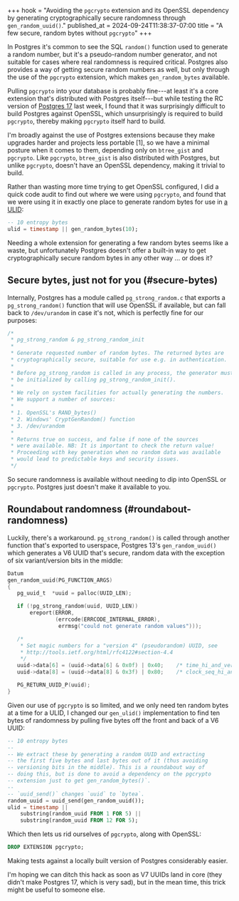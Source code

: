 +++
hook = "Avoiding the `pgcrypto` extension and its OpenSSL dependency by generating cryptographically secure randomness through `gen_random_uuid()`."
published_at = 2024-09-24T11:38:37-07:00
title = "A few secure, random bytes without `pgcrypto`"
+++

In Postgres it's common to see the SQL `random()` function used to generate a random number, but it's a pseudo-random number generator, and not suitable for cases where real randomness is required critical. Postgres also provides a way of getting secure random numbers as well, but only through the use of the `pgcrypto` extension, which makes `gen_random_bytes` available.

Pulling `pgcrypto` into your database is probably fine---at least it's a core extension that's distributed with Postgres itself---but while testing the RC version of [Postgres 17](https://www.crunchydata.com/blog/real-world-performance-gains-with-postgres-17-btree-bulk-scans) last week, I found that it was surprisingly difficult to build Postgres against OpenSSL, which unsurprisingly is required to build `pgcrypto`, thereby making `pgcrypto` itself hard to build.

I'm broadly against the use of Postgres extensions because they make upgrades harder and projects less portable [1], so we have a minimal posture when it comes to them, depending only on `btree_gist` and `pgcrypto`. Like `pgcrypto`, `btree_gist` is also distributed with Postgres, but unlike `pgcrypto`, doesn't have an OpenSSL dependency, making it trivial to build.

Rather than wasting more time trying to get OpenSSL configured, I did a quick code audit to find out where we were using `pgcrypto`, and found that we were using it in exactly one place to generate random bytes for use in [a ULID](/nanoglyphs/026-ids):

``` sql
-- 10 entropy bytes
ulid = timestamp || gen_random_bytes(10);
```

Needing a whole extension for generating a few random bytes seems like a waste, but unfortunately Postgres doesn't offer a built-in way to get cryptographically secure random bytes in any other way ... or does it?

## Secure bytes, just not for you (#secure-bytes)

Internally, Postgres has a module called `pg_strong_random.c` that exports a `pg_strong_random()` function that will use OpenSSL if available, but can fall back to `/dev/urandom` in case it's not, which is perfectly fine for our purposes:

``` c
/*
 * pg_strong_random & pg_strong_random_init
 *
 * Generate requested number of random bytes. The returned bytes are
 * cryptographically secure, suitable for use e.g. in authentication.
 *
 * Before pg_strong_random is called in any process, the generator must first
 * be initialized by calling pg_strong_random_init().
 *
 * We rely on system facilities for actually generating the numbers.
 * We support a number of sources:
 *
 * 1. OpenSSL's RAND_bytes()
 * 2. Windows' CryptGenRandom() function
 * 3. /dev/urandom
 *
 * Returns true on success, and false if none of the sources
 * were available. NB: It is important to check the return value!
 * Proceeding with key generation when no random data was available
 * would lead to predictable keys and security issues.
 */
 ```
 
So secure randomness is available without needing to dip into OpenSSL or `pgcrypto`. Postgres just doesn't make it available to you.

## Roundabout randomness (#roundabout-randomness)
 
Luckily, there's a workaround. `pg_strong_random()` is called through another function that's exported to userspace, Postgres 13's `gen_random_uuid()` which generates a V6 UUID that's secure, random data with the exception of six variant/version bits in the middle:
 
 ``` c
Datum
gen_random_uuid(PG_FUNCTION_ARGS)
{
    pg_uuid_t  *uuid = palloc(UUID_LEN);

    if (!pg_strong_random(uuid, UUID_LEN))
        ereport(ERROR,
                (errcode(ERRCODE_INTERNAL_ERROR),
                 errmsg("could not generate random values")));

    /*
     * Set magic numbers for a "version 4" (pseudorandom) UUID, see
     * http://tools.ietf.org/html/rfc4122#section-4.4
     */
    uuid->data[6] = (uuid->data[6] & 0x0f) | 0x40;    /* time_hi_and_version */
    uuid->data[8] = (uuid->data[8] & 0x3f) | 0x80;    /* clock_seq_hi_and_reserved */

    PG_RETURN_UUID_P(uuid);
}
```

Given our use of `pgcrypto` is so limited, and we only need ten random bytes at a time for a ULID, I changed our `gen_ulid()` implementation to find ten bytes of randomness by pulling five bytes off the front and back of a V6 UUID:

``` sql
-- 10 entropy bytes
--
-- We extract these by generating a random UUID and extracting
-- the first five bytes and last bytes out of it (thus avoiding
-- versioning bits in the middle). This is a roundabout way of
-- doing this, but is done to avoid a dependency on the pgcrypto
-- extension just to get gen_random_bytes()`.
--
-- `uuid_send()` changes `uuid` to `bytea`.
random_uuid = uuid_send(gen_random_uuid());
ulid = timestamp ||
    substring(random_uuid FROM 1 FOR 5) ||
    substring(random_uuid FROM 12 FOR 5);
```

Which then lets us rid ourselves of `pgcrypto`, along with OpenSSL:

``` sql
DROP EXTENSION pgcrypto;
```

Making tests against a locally built version of Postgres considerably easier.

I'm hoping we can ditch this hack as soon as V7 UUIDs land in core (they didn't make Postgres 17, which is very sad), but in the mean time, this trick might be useful to someone else.